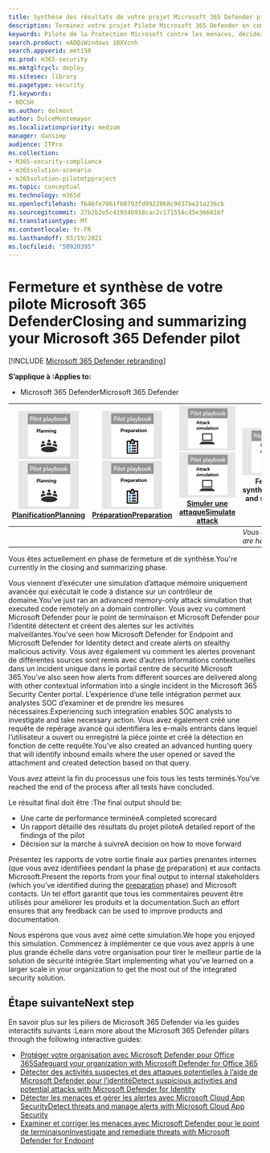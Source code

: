 ```yaml
---
title: Synthèse des résultats de votre projet Microsoft 365 Defender pilote
description: Terminez votre projet Pilote Microsoft 365 Defender en complétant votre carte de performance, en analysant les résultats de votre rapport et en déterminant comment aller de l’avant.
keywords: Pilote de la Protection Microsoft contre les menaces, décidez de ce qu’il faut faire après le projet pilote de Protection Microsoft contre les menaces, ce qu’il faut faire après avoir évalué la Protection Microsoft contre les menaces en production, passer du pilote de la Protection Microsoft contre les menaces au déploiement, à la cybersécurité, aux menaces avancées persistantes, à la sécurité d’entreprise, aux appareils, aux appareils, à l’identité, aux utilisateurs, aux données, aux applications, aux incidents, à l’examen et à la correction automatisés, à la recherche avancée
search.product: eADQiWindows 10XVcnh
search.appverid: met150
ms.prod: m365-security
ms.mktglfcycl: deploy
ms.sitesec: library
ms.pagetype: security
f1.keywords:
- NOCSH
ms.author: dolmont
author: DulceMontemayor
ms.localizationpriority: medium
manager: dansimp
audience: ITPro
ms.collection:
- M365-security-compliance
- m365solution-scenario
- m365solution-pilotmtpproject
ms.topic: conceptual
ms.technology: m365d
ms.openlocfilehash: f646fe7061fb0793fd9922068c9037be21a236cb
ms.sourcegitcommit: 27b2b2e5c41934b918cac2c171556c45e36661bf
ms.translationtype: MT
ms.contentlocale: fr-FR
ms.lasthandoff: 03/19/2021
ms.locfileid: "50920395"
---
```

# <a name="closing-and-summarizing-your-microsoft-365-defender-pilot"></a><span data-ttu-id="a3c31-104">Fermeture et synthèse de votre pilote Microsoft 365 Defender</span><span class="sxs-lookup"><span data-stu-id="a3c31-104">Closing and summarizing your Microsoft 365 Defender pilot</span></span>  

[!INCLUDE [Microsoft 365 Defender rebranding](../includes/microsoft-defender.md)]


<span data-ttu-id="a3c31-105">**S’applique à :**</span><span class="sxs-lookup"><span data-stu-id="a3c31-105">**Applies to:**</span></span>
- <span data-ttu-id="a3c31-106">Microsoft 365 Defender</span><span class="sxs-lookup"><span data-stu-id="a3c31-106">Microsoft 365 Defender</span></span>



|<span data-ttu-id="a3c31-107">[![Planification](../../media/phase-diagrams/1-planning.png)](mtp-pilot-plan.md)</span><span class="sxs-lookup"><span data-stu-id="a3c31-107">[![Planning](../../media/phase-diagrams/1-planning.png)](mtp-pilot-plan.md)</span></span><br/>[<span data-ttu-id="a3c31-108">Planification</span><span class="sxs-lookup"><span data-stu-id="a3c31-108">Planning</span></span>](mtp-pilot-plan.md) |<span data-ttu-id="a3c31-109">[![Préparation](../../media/phase-diagrams/2-prepare.png)](prepare-mtpeval.md)</span><span class="sxs-lookup"><span data-stu-id="a3c31-109">[![Prepare](../../media/phase-diagrams/2-prepare.png)](prepare-mtpeval.md)</span></span><br/>[<span data-ttu-id="a3c31-110">Préparation</span><span class="sxs-lookup"><span data-stu-id="a3c31-110">Preparation</span></span>](prepare-mtpeval.md) | <span data-ttu-id="a3c31-111">[![Simuler une attaque](../../media/phase-diagrams/3-simluate.png)](mtp-pilot-simulate.md)</span><span class="sxs-lookup"><span data-stu-id="a3c31-111">[![Simulate attack](../../media/phase-diagrams/3-simluate.png)](mtp-pilot-simulate.md)</span></span><br/>[<span data-ttu-id="a3c31-112">Simuler une attaque</span><span class="sxs-lookup"><span data-stu-id="a3c31-112">Simulate attack</span></span>](mtp-pilot-simulate.md) | ![Fermer et synthétiser](../../media/phase-diagrams/4-summary.png)<br/><span data-ttu-id="a3c31-114">Fermer et synthétiser</span><span class="sxs-lookup"><span data-stu-id="a3c31-114">Close and summarize</span></span>|
|--|--|--|--|
|| | |<span data-ttu-id="a3c31-115">*Vous êtes là !*</span><span class="sxs-lookup"><span data-stu-id="a3c31-115">*You are here!*</span></span>|


<span data-ttu-id="a3c31-116">Vous êtes actuellement en phase de fermeture et de synthèse.</span><span class="sxs-lookup"><span data-stu-id="a3c31-116">You're currently in the closing and summarizing phase.</span></span>

<span data-ttu-id="a3c31-117">Vous viennent d’exécuter une simulation d’attaque mémoire uniquement avancée qui exécutait le code à distance sur un contrôleur de domaine.</span><span class="sxs-lookup"><span data-stu-id="a3c31-117">You’ve just ran an advanced memory-only attack simulation that executed code remotely on a domain controller.</span></span> <span data-ttu-id="a3c31-118">Vous avez vu comment Microsoft Defender pour le point de terminaison et Microsoft Defender pour l’identité détectent et créent des alertes sur les activités malveillantes.</span><span class="sxs-lookup"><span data-stu-id="a3c31-118">You’ve seen how Microsoft Defender for Endpoint and Microsoft Defender for Identity detect and create alerts on stealthy malicious activity.</span></span> <span data-ttu-id="a3c31-119">Vous avez également vu comment les alertes provenant de différentes sources sont remis avec d’autres informations contextuelles dans un incident unique dans le portail centre de sécurité Microsoft 365.</span><span class="sxs-lookup"><span data-stu-id="a3c31-119">You’ve also seen how alerts from different sources are delivered along with other contextual information into a single incident in the Microsoft 365 Security Center portal.</span></span> <span data-ttu-id="a3c31-120">L’expérience d’une telle intégration permet aux analystes SOC d’examiner et de prendre les mesures nécessaires.</span><span class="sxs-lookup"><span data-stu-id="a3c31-120">Experiencing such integration enables SOC analysts to investigate and take necessary action.</span></span> <span data-ttu-id="a3c31-121">Vous avez également créé une requête de repérage avancé qui identifiera les e-mails entrants dans lequel l’utilisateur a ouvert ou enregistré la pièce jointe et créé la détection en fonction de cette requête.</span><span class="sxs-lookup"><span data-stu-id="a3c31-121">You’ve also created an advanced hunting query that will identify inbound emails where the user opened or saved the attachment and created detection based on that query.</span></span>

<span data-ttu-id="a3c31-122">Vous avez atteint la fin du processus une fois tous les tests terminés.</span><span class="sxs-lookup"><span data-stu-id="a3c31-122">You’ve reached the end of the process after all tests have concluded.</span></span>

<span data-ttu-id="a3c31-123">Le résultat final doit être :</span><span class="sxs-lookup"><span data-stu-id="a3c31-123">The final output should be:</span></span>

- <span data-ttu-id="a3c31-124">Une carte de performance terminée</span><span class="sxs-lookup"><span data-stu-id="a3c31-124">A completed scorecard</span></span>
- <span data-ttu-id="a3c31-125">Un rapport détaillé des résultats du projet pilote</span><span class="sxs-lookup"><span data-stu-id="a3c31-125">A detailed report of the findings of the pilot</span></span>
- <span data-ttu-id="a3c31-126">Décision sur la marche à suivre</span><span class="sxs-lookup"><span data-stu-id="a3c31-126">A decision on how to move forward</span></span>

<span data-ttu-id="a3c31-127">Présentez les rapports de votre sortie finale aux parties prenantes internes (que vous avez identifiées pendant la phase [de](./prepare-mtpeval.md) préparation) et aux contacts Microsoft.</span><span class="sxs-lookup"><span data-stu-id="a3c31-127">Present the reports from your final output to internal stakeholders (which you’ve identified during the [preparation](./prepare-mtpeval.md) phase) and Microsoft contacts.</span></span> <span data-ttu-id="a3c31-128">Un tel effort garantit que tous les commentaires peuvent être utilisés pour améliorer les produits et la documentation.</span><span class="sxs-lookup"><span data-stu-id="a3c31-128">Such an effort ensures that any feedback can be used to improve products and documentation.</span></span>

<span data-ttu-id="a3c31-129">Nous espérons que vous avez aimé cette simulation.</span><span class="sxs-lookup"><span data-stu-id="a3c31-129">We hope you enjoyed this simulation.</span></span> <span data-ttu-id="a3c31-130">Commencez à implémenter ce que vous avez appris à une plus grande échelle dans votre organisation pour tirer le meilleur partie de la solution de sécurité intégrée.</span><span class="sxs-lookup"><span data-stu-id="a3c31-130">Start implementing what you've learned on a larger scale in your organization to get the most out of the integrated security solution.</span></span>

## <a name="next-step"></a><span data-ttu-id="a3c31-131">Étape suivante</span><span class="sxs-lookup"><span data-stu-id="a3c31-131">Next step</span></span>
<span data-ttu-id="a3c31-132">En savoir plus sur les piliers de Microsoft 365 Defender via les guides interactifs suivants :</span><span class="sxs-lookup"><span data-stu-id="a3c31-132">Learn more about the Microsoft 365 Defender pillars through the following interactive guides:</span></span>
- [<span data-ttu-id="a3c31-133">Protéger votre organisation avec Microsoft Defender pour Office 365</span><span class="sxs-lookup"><span data-stu-id="a3c31-133">Safeguard your organization with Microsoft Defender for Office 365</span></span>](https://aka.ms/O365ATP-Interactive-Guide)
- [<span data-ttu-id="a3c31-134">Détecter des activités suspectes et des attaques potentielles à l’aide de Microsoft Defender pour l’identité</span><span class="sxs-lookup"><span data-stu-id="a3c31-134">Detect suspicious activities and potential attacks with Microsoft Defender for Identity</span></span>](https://aka.ms/AATP-Interactive-Guide)
- [<span data-ttu-id="a3c31-135">Détecter les menaces et gérer les alertes avec Microsoft Cloud App Security</span><span class="sxs-lookup"><span data-stu-id="a3c31-135">Detect threats and manage alerts with Microsoft Cloud App Security</span></span>](https://aka.ms/DetectThreatsAndAlertsMCAS-InteractiveGuide)
- [<span data-ttu-id="a3c31-136">Examiner et corriger les menaces avec Microsoft Defender pour le point de terminaison</span><span class="sxs-lookup"><span data-stu-id="a3c31-136">Investigate and remediate threats with Microsoft Defender for Endpoint</span></span>](https://aka.ms/MDATP-IR-Interactive-Guide)